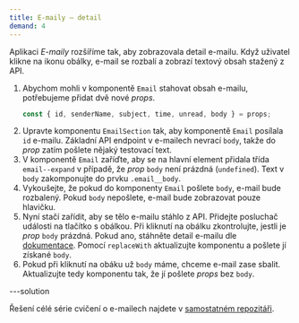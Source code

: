 ```yaml
---
title: E-maily – detail
demand: 4
---
```


Aplikaci _E-maily_ rozšíříme tak, aby zobrazovala detail e-mailu. Když uživatel klikne na ikonu obálky, e-mail se rozbalí a zobrazí textový obsah stažený z API.

1. Abychom mohli v komponentě `Email` stahovat obsah e-mailu, potřebujeme přidat dvě nové _props_.
   ```js
   const { id, senderName, subject, time, unread, body } = props;
   ```
1. Upravte komponentu `EmailSection` tak, aby komponentě `Email` posílala `id` e-mailu. Základní API endpoint v e-mailech nevrací `body`, takže do _prop_ zatím pošlete nějaký testovací text.
1. V komponentě `Email` zaříďte, aby se na hlavní element přidala třída `email--expand` v případě, že _prop_ `body` není prázdná (`undefined`). Text v `body` zakomponujte do prvku `.email__body`.
1. Vykoušejte, že pokud do komponenty `Email` pošlete `body`, e-mail bude rozbalený. Pokud `body` nepošlete, e-mail bude zobrazovat pouze hlavičku.
1. Nyní stačí zařídit, aby se tělo e-mailu stáhlo z API. Přidejte posluchač události na tlačítko s obálkou. Při kliknutí na obálku zkontrolujte, jestli je _prop_ `body` prázdná. Pokud ano, stáhněte detail e-mailu dle [dokumentace](https://apps.kodim.cz/daweb/trening-api/docs/e-mailove-api#detail-e-mailu-get). Pomocí `replaceWith` aktualizujte komponentu a pošlete jí získané `body`.
1. Pokud při kliknutí na obáku už `body` máme, chceme e-mail zase sbalit. Aktualizujte tedy komponentu tak, že jí pošlete _props_ bez `body`.

---solution

Řešení célé série cvičení o e-mailech najdete v [samostatném repozitáři](https://github.com/Czechitas-podklady-WEB/emaily-dom-reseni).

